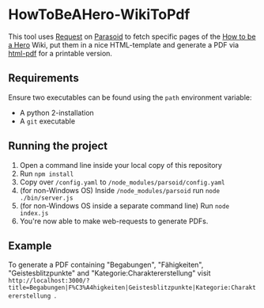 # HowToBeAHero-WikiToPdf

This tool uses [Request](https://github.com/request/request) on [Parasoid](https://www.mediawiki.org/wiki/Parsoid) to fetch specific pages of the [How to be a Hero](https://howtobeahero.de/index.php?title=Hauptseite) Wiki, put them in a nice HTML-template and generate a PDF via [html-pdf](https://www.npmjs.com/package/html-pdf) for a printable version.

## Requirements

Ensure two executables can be found using the `path` environment variable:

* A python 2-installation
* A `git` executable

## Running the project

1. Open a command line inside your local copy of this repository
2. Run `npm install`
3. Copy over `/config.yaml` to `/node_modules/parsoid/config.yaml`
4. (for non-Windows OS) Inside `/node_modules/parsoid` run `node ./bin/server.js`
5. (for non-Windows OS inside a separate command line) Run `node index.js`
6. You're now able to make web-requests to generate PDFs.

## Example
To generate a PDF containing "Begabungen", "Fähigkeiten", "Geistesblitzpunkte" and "Kategorie:Charaktererstellung" visit `http://localhost:3000/?title=Begabungen|F%C3%A4higkeiten|Geistesblitzpunkte|Kategorie:Charaktererstellung
`.